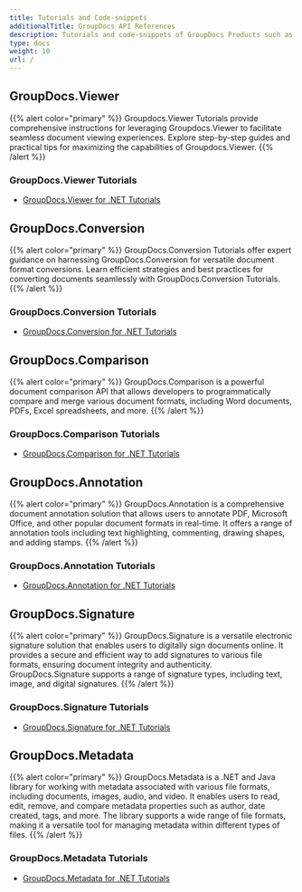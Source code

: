 ```yaml
---
title: Tutorials and Code-snippets
additionalTitle: GroupDocs API References
description: Tutorials and code-snippets of GroupDocs Products such as GroupDocs.Viewer, GroupDocs.Annotation, GroupDocs.Conversion, and other products.
type: docs
weight: 10
url: /
---
```


## GroupDocs.Viewer
{{% alert color="primary" %}}
Groupdocs.Viewer Tutorials provide comprehensive instructions for leveraging Groupdocs.Viewer to facilitate seamless document viewing experiences. Explore step-by-step guides and practical tips for maximizing the capabilities of Groupdocs.Viewer.
{{% /alert %}}

### GroupDocs.Viewer Tutorials
- [GroupDocs.Viewer for .NET Tutorials](./viewer/net/)


## GroupDocs.Conversion
{{% alert color="primary" %}}
GroupDocs.Conversion Tutorials offer expert guidance on harnessing GroupDocs.Conversion for versatile document format conversions. Learn efficient strategies and best practices for converting documents seamlessly with GroupDocs.Conversion Tutorials.
{{% /alert %}}

### GroupDocs.Conversion Tutorials
- [GroupDocs.Conversion for .NET Tutorials](./conversion/net/)


## GroupDocs.Comparison
{{% alert color="primary" %}}
GroupDocs.Comparison is a powerful document comparison API that allows developers to programmatically compare and merge various document formats, including Word documents, PDFs, Excel spreadsheets, and more.
{{% /alert %}}

### GroupDocs.Comparison Tutorials
- [GroupDocs.Comparison for .NET Tutorials](./comparison/net/)


## GroupDocs.Annotation
{{% alert color="primary" %}}
GroupDocs.Annotation is a comprehensive document annotation solution that allows users to annotate PDF, Microsoft Office, and other popular document formats in real-time. It offers a range of annotation tools including text highlighting, commenting, drawing shapes, and adding stamps.
{{% /alert %}}

### GroupDocs.Annotation Tutorials
- [GroupDocs.Annotation for .NET Tutorials](./annotation/net/)


## GroupDocs.Signature
{{% alert color="primary" %}}
GroupDocs.Signature is a versatile electronic signature solution that enables users to digitally sign documents online. It provides a secure and efficient way to add signatures to various file formats, ensuring document integrity and authenticity. GroupDocs.Signature supports a range of signature types, including text, image, and digital signatures.
{{% /alert %}}

### GroupDocs.Signature Tutorials
- [GroupDocs.Signature for .NET Tutorials](./signature/net/)


## GroupDocs.Metadata
{{% alert color="primary" %}}
GroupDocs.Metadata is a .NET and Java library for working with metadata associated with various file formats, including documents, images, audio, and video. It enables users to read, edit, remove, and compare metadata properties such as author, date created, tags, and more. The library supports a wide range of file formats, making it a versatile tool for managing metadata within different types of files.
{{% /alert %}}

### GroupDocs.Metadata Tutorials
- [GroupDocs.Metadata for .NET Tutorials](./metadata/net/)